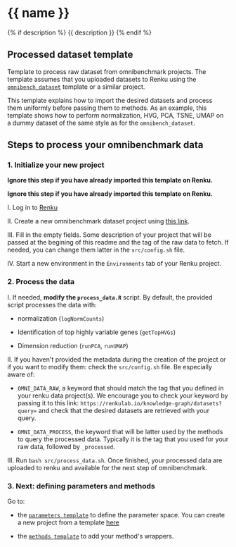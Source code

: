 # {{ name }}
{% if description %}
{{ description }}
{% endif %}

## Processed dataset template

Template to process raw dataset from omnibenchmark projects. The template assumes that you uploaded datasets to Renku using the [`omnibench_dataset`](https://github.com/ansonrel/contributed-project-templates/tree/main/omnibench-dataset) template or a similar project. 

This template explains how to import the desired datasets and process them uniformly before passing them to  methods. As an example, this template shows how to perform normalization, HVG, PCA, TSNE, UMAP on a dummy dataset of the same style as for the `omnibench_dataset`. 

## Steps to process your omnibenchmark data

### 1. Initialize your new project

**Ignore this step if you have already imported this template on Renku.**

**Ignore this step if you have already imported this template on Renku.**

I. Log in to [Renku](https://renkulab.io)

II. Create a new omnibenchmark dataset project using [this link](https://renkulab.io/projects/new?data=eyJ1cmwiOiJodHRwczovL2dpdGh1Yi5jb20vYW5zb25yZWwvY29udHJpYnV0ZWQtcHJvamVjdC10ZW1wbGF0ZXMiLCJyZWYiOiJtYWluIiwidGVtcGxhdGUiOiJDdXN0b20vb21uaWJlbmNoLXByb2Nlc3NpbmcifQ%3D%3D).

III. Fill in the empty fields. Some description of your project that will be passed at the begining of this readme and the tag of the raw data to fetch. If needed, you can change them latter in the `src/config.sh`  file. 

IV. Start a new environment in the `Environments` tab of your Renku project.

### 2. Process the data

I. If needed, **modify the `process_data.R`** script. By default, the provided script processes the data with: 

- normalization (`logNormCounts`)

- Identification of top highly variable genes (`getTopHVGs`) 

- Dimension reduction (`runPCA`, `runUMAP`)

II. If you haven't provided the metadata during the creation of the project or if you want to modify them: check the `src/config.sh` file. Be especially aware of: 

- `OMNI_DATA_RAW`, a keyword that should match the tag that you defined in your renku data project(s). We encourage you to check your keyword by passing it to this link: `https://renkulab.io/knowledge-graph/datasets?query=` and check that the desired datasets are retrieved with your query. 

- `OMNI_DATA_PROCESS`, the keyword that will be latter used by the methods to query the processed data. Typically it is the tag that you used for your raw data, followed by `_processed`.

III. Run `bash src/process_data.sh`. Once finished, your processed data are uploaded to renku and available for the next step of omnibenchmark. 

### 3. Next: defining parameters and methods

Go to: 

- the [`parameters template`](https://github.com/ansonrel/contributed-project-templates/tree/main/omnibench-param) to define the parameter space. You can create a new project from a template [here](https://renkulab.io/projects/new?data=eyJ1cmwiOiJodHRwczovL2dpdGh1Yi5jb20vYW5zb25yZWwvY29udHJpYnV0ZWQtcHJvamVjdC10ZW1wbGF0ZXMiLCJyZWYiOiJtYWluIiwidGVtcGxhdGUiOiJDdXN0b20vb21uaWJlbmNoLXBhcmFtIn0%3D)

- the [`methods template`](https://github.com/ansonrel/contributed-project-templates/tree/main/omnibench-method) to add your method's wrappers. 




